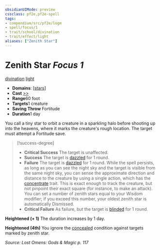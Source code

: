 ```yaml
---
obsidianUIMode: preview
cssclass: pf2e,pf2e-spell
tags:
- compendium/src/pf2e/logm
- spell/focus/1
- trait/school/divination
- trait/effect/light
aliases: ["Zenith Star"]
---
```

# Zenith Star *Focus 1*   
[divination](../../rules/traits/divination.md)  [light](../../rules/traits/light.md)  

- **Domains**: [[stars](../domains.md#Stars)]
- **Cast** [>>](../../rules/core-rulebook/chapter-9-playing-the-game.md#Actions "Two-Action") 
- **Range**60 foot
- **Targets**1 creature
- **Saving Throw** Fortitude
- **Duration**1 day

You call a tiny star to orbit a creature in a sparkling halo before shooting up into the heavens, where it marks the creature's rough location. The target must attempt a Fortitude save.

> [!success-degree] 
> - **Critical Success** The target is unaffected.
> - **Success** The target is [dazzled](../../rules/conditions.md#Dazzled) for 1 round.
> - **Failure** The target is [dazzled](../../rules/conditions.md#Dazzled) for 1 round. While the spell persists, as long as you can see the night sky and the target is visible from the same night sky, you can sense the approximate direction and distance to the creature by using a single action, which has the [concentrate](../../rules/traits/concentrate.md) trait. This is exact enough to track the creature, but not pinpoint their exact square (for instance, to make an attack). You can set a number of zenith stars equal to your Wisdom modifier; if you exceed this number, your oldest zenith star is automatically Dismissed.
> - **Critical Failure** As failure, but the target is [blinded](../../rules/conditions.md#Blinded) for 1 round.

**Heightened (+ 1)** The duration increases by 1 day.

**Heightened (4th)** You ignore the [concealed](../../rules/conditions.md#Concealed) condition against targets marked by zenith star.

*Source: Lost Omens: Gods & Magic p. 117*